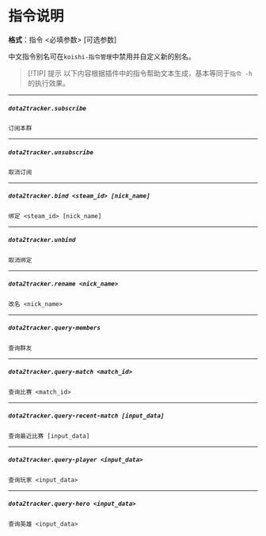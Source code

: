 # 指令说明

**格式**：指令 <必填参数> [可选参数]

中文指令别名可在`koishi-指令管理`中禁用并自定义新的别名。

> [!TIP] 提示
> 以下内容根据插件中的指令帮助文本生成，基本等同于`指令 -h`的执行效果。

<script setup>
import locale from "../locales/zh-CN.command.yml"
</script>

***
##### `dota2tracker.subscribe`
`订阅本群`
<Command :command="locale.commands.dota2tracker.subscribe"/>

***
##### `dota2tracker.unsubscribe`
`取消订阅`
<Command :command="locale.commands.dota2tracker.unsubscribe"/>

***
##### `dota2tracker.bind <steam_id> [nick_name]`
`绑定 <steam_id> [nick_name]`
<Command :command="locale.commands.dota2tracker.bind"/>

***
##### `dota2tracker.unbind`
`取消绑定`
<Command :command="locale.commands.dota2tracker.unbind"/>

***
##### `dota2tracker.rename <nick_name>`
`改名 <nick_name>`
<Command :command="locale.commands.dota2tracker.rename"/>

***
##### `dota2tracker.query-members`
`查询群友`
<Command :command="locale.commands.dota2tracker['query-members']"/>

***
##### `dota2tracker.query-match <match_id>`
`查询比赛 <match_id>`
<Command :command="locale.commands.dota2tracker['query-match']"/>

***
##### `dota2tracker.query-recent-match [input_data]`
`查询最近比赛 [input_data]`
<Command :command="locale.commands.dota2tracker['query-recent-match']"/>

***
##### `dota2tracker.query-player <input_data>`
`查询玩家 <input_data>`
<Command :command="locale.commands.dota2tracker['query-player']"/>

***
##### `dota2tracker.query-hero <input_data>`
`查询英雄 <input_data>`
<Command :command="locale.commands.dota2tracker['query-hero']"/>
